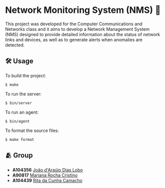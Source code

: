 # Network Monitoring System (NMS) 🛜

This project was developed for the Computer Communications and Networks class and it aims to develop a Network Management System (NMS) designed to provide detailed information about the status of network links and devices, as well as to generate alerts when anomalies are detected.

## 🛠️ Usage

To build the project:
```
$ make
```

To run the server:
```
$ bin/server
```

To run an agent:
```
$ bin/agent
```

To format the source files:
```
$ make format
```

## 🫂 Group

- **A104356** [João d'Araújo Dias Lobo](https://github.com/joaodiaslobo)
- **A90817** [Mariana Rocha Cristino](https://github.com/Mariana-rc01)
- **A104439** [Rita da Cunha Camacho](https://github.com/ritacamacho)
